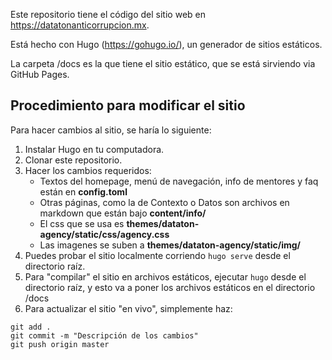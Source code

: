 
Este repositorio tiene el código del sitio web en https://datatonanticorrupcion.mx.

Está hecho con Hugo (https://gohugo.io/), un generador de sitios estáticos.

La carpeta /docs es la que tiene el sitio estático, que se está sirviendo via GitHub Pages.

## Procedimiento para modificar el sitio
Para hacer cambios al sitio, se haría lo siguiente:

1. Instalar Hugo en tu computadora.
2. Clonar este repositorio.
3. Hacer los cambios requeridos:
    - Textos del homepage, menú de navegación, info de mentores y faq están en **config.toml** 
    - Otras páginas, como la de Contexto o Datos son archivos en markdown que están bajo **content/info/**
    - El css que se usa es **themes/dataton-agency/static/css/agency.css**
    - Las imagenes se suben a **themes/dataton-agency/static/img/**
4. Puedes probar el sitio localmente corriendo `hugo serve` desde el directorio raíz.
5. Para "compilar" el sitio en archivos estáticos, ejecutar `hugo` desde el directorio raíz, y esto va a poner los archivos estáticos en  el directorio /docs
6. Para actualizar el sitio "en vivo", simplemente haz:
```
git add .
git commit -m "Descripción de los cambios"
git push origin master
```

